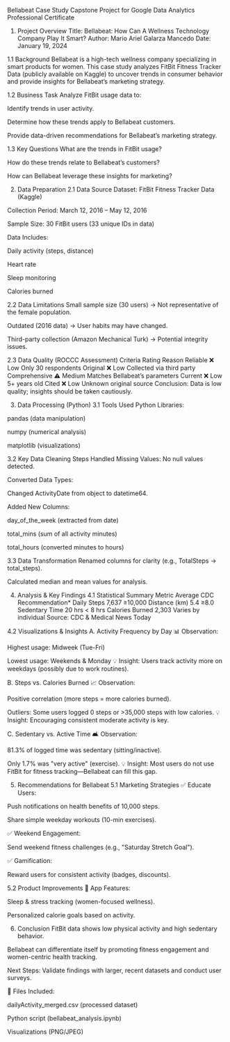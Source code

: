 Bellabeat Case Study
Capstone Project for Google Data Analytics Professional Certificate

1. Project Overview
Title: Bellabeat: How Can A Wellness Technology Company Play It Smart?
Author: Mario Ariel Galarza Mancedo
Date: January 19, 2024

1.1 Background
Bellabeat is a high-tech wellness company specializing in smart products for women. This case study analyzes FitBit Fitness Tracker Data (publicly available on Kaggle) to uncover trends in consumer behavior and provide insights for Bellabeat’s marketing strategy.

1.2 Business Task
Analyze FitBit usage data to:

Identify trends in user activity.

Determine how these trends apply to Bellabeat customers.

Provide data-driven recommendations for Bellabeat’s marketing strategy.

1.3 Key Questions
What are the trends in FitBit usage?

How do these trends relate to Bellabeat’s customers?

How can Bellabeat leverage these insights for marketing?

2. Data Preparation
2.1 Data Source
Dataset: FitBit Fitness Tracker Data (Kaggle)

Collection Period: March 12, 2016 – May 12, 2016

Sample Size: 30 FitBit users (33 unique IDs in data)

Data Includes:

Daily activity (steps, distance)

Heart rate

Sleep monitoring

Calories burned

2.2 Data Limitations
Small sample size (30 users) → Not representative of the female population.

Outdated (2016 data) → User habits may have changed.

Third-party collection (Amazon Mechanical Turk) → Potential integrity issues.

2.3 Data Quality (ROCCC Assessment)
Criteria	Rating	Reason
Reliable	❌ Low	Only 30 respondents
Original	❌ Low	Collected via third party
Comprehensive	⚠️ Medium	Matches Bellabeat’s parameters
Current	❌ Low	5+ years old
Cited	❌ Low	Unknown original source
Conclusion: Data is low quality; insights should be taken cautiously.

3. Data Processing (Python)
3.1 Tools Used
Python Libraries:

pandas (data manipulation)

numpy (numerical analysis)

matplotlib (visualizations)

3.2 Key Data Cleaning Steps
Handled Missing Values: No null values detected.

Converted Data Types:

Changed ActivityDate from object to datetime64.

Added New Columns:

day_of_the_week (extracted from date)

total_mins (sum of all activity minutes)

total_hours (converted minutes to hours)

3.3 Data Transformation
Renamed columns for clarity (e.g., TotalSteps → total_steps).

Calculated median and mean values for analysis.

4. Analysis & Key Findings
4.1 Statistical Summary
Metric	Average	CDC Recommendation*
Daily Steps	7,637	≥10,000
Distance (km)	5.4	≥8.0
Sedentary Time	20 hrs	< 8 hrs
Calories Burned	2,303	Varies by individual
Source: CDC & Medical News Today

4.2 Visualizations & Insights
A. Activity Frequency by Day
📊 Observation:

Highest usage: Midweek (Tue-Fri)

Lowest usage: Weekends & Monday
💡 Insight: Users track activity more on weekdays (possibly due to work routines).

B. Steps vs. Calories Burned
📈 Observation:

Positive correlation (more steps = more calories burned).

Outliers: Some users logged 0 steps or >35,000 steps with low calories.
💡 Insight: Encouraging consistent moderate activity is key.

C. Sedentary vs. Active Time
🛋️ Observation:

81.3% of logged time was sedentary (sitting/inactive).

Only 1.7% was "very active" (exercise).
💡 Insight: Most users do not use FitBit for fitness tracking—Bellabeat can fill this gap.

5. Recommendations for Bellabeat
5.1 Marketing Strategies
✅ Educate Users:

Push notifications on health benefits of 10,000 steps.

Share simple weekday workouts (10-min exercises).

✅ Weekend Engagement:

Send weekend fitness challenges (e.g., "Saturday Stretch Goal").

✅ Gamification:

Reward users for consistent activity (badges, discounts).

5.2 Product Improvements
📱 App Features:

Sleep & stress tracking (women-focused wellness).

Personalized calorie goals based on activity.

6. Conclusion
FitBit data shows low physical activity and high sedentary behavior.

Bellabeat can differentiate itself by promoting fitness engagement and women-centric health tracking.

Next Steps: Validate findings with larger, recent datasets and conduct user surveys.

🔗 Files Included:

dailyActivity_merged.csv (processed dataset)

Python script (bellabeat_analysis.ipynb)

Visualizations (PNG/JPEG)
